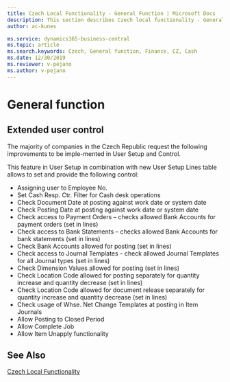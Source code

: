 ```yaml
---
title: Czech Local Functionality - General Function | Microsoft Docs
description: This section describes Czech local functionality - General Function
author: ac-kunes

ms.service: dynamics365-business-central
ms.topic: article
ms.search.keywords: Czech, General function, Finance, CZ, Cash
ms.date: 12/30/2019
ms.reviewer: v-pejano
ms.author: v-pejano
---
```


# General function

## Extended user control

The majority of companies in the Czech Republic request the following improvements to be imple-mented in User Setup and Control. 

This feature in User Setup in combination with new User Setup Lines table allows to set and provide the following control:
- Assigning user to Employee No.
- Set Cash Resp. Ctr. Filter for Cash desk operations
- Check Document Date at posting against work date or system date
- Check Posting Date at posting against work date or system date
- Check access to Payment Orders – checks allowed Bank Accounts for payment orders (set in lines)
- Check access to Bank Statements – checks allowed Bank Accounts for bank statements (set in lines)
- Check Bank Accounts allowed for posting (set in lines)
- Check access to Journal Templates – check allowed Journal Templates for all Journal types (set in lines)
- Check Dimension Values allowed for posting (set in lines)
- Check Location Code allowed for posting separately for quantity increase and quantity decrease (set in lines)
- Check Location Code allowed for document release separately for quantity increase and quantity decrease (set in lines)
- Check usage of Whse. Net Change Templates at posting in Item Journals
- Allow Posting to Closed Period
- Allow Complete Job
- Allow Item Unapply functionality


## See Also
[Czech Local Functionality](czech-local-functionality.md)  
